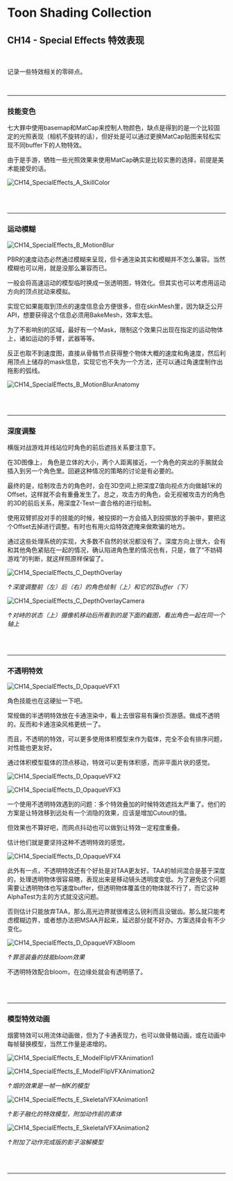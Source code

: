 # Toon Shading Collection 

## CH14 - Special Effects 特效表现

<br>

记录一些特效相关的零碎点。

<br>

------

### 技能变色

七大罪中使用basemap和MatCap来控制人物颜色，缺点是得到的是一个比较固定的光照表现（相机不旋转的话），但好处是可以通过更换MatCap贴图来轻松实现不同buffer下的人物特效。

由于是手游，牺牲一些光照效果来使用MatCap确实是比较实惠的选择，前提是美术能接受的话。

![CH14_SpecialEffects_A_SkillColor](../imgs/CH14_SpecialEffects_A_SkillColor.jpg)

<br>

<br>

------

### 运动模糊

![CH14_SpecialEffects_B_MotionBlur](../imgs/CH14_SpecialEffects_B_MotionBlur.jpg)

PBR的速度动态必然通过模糊来呈现，但卡通渲染其实和模糊并不怎么兼容。当然模糊也可以用，就是没那么兼容而已。

一般会将高速运动的模型临时换成一张透明图，特效化。但其实也可以考虑用运动方向的顶点扰动来模拟。

实现它如果能取到顶点的速度信息会方便很多，但在skinMesh里，因为缺乏公开API，想要获得这个信息必须用BakeMesh，效率太低。

为了不影响别的区域，最好有一个Mask，限制这个效果只出现在指定的运动物体上，诸如运动的手臂，武器等等。

反正也取不到速度图，直接从骨骼节点获得整个物体大概的速度和角速度，然后利用顶点上储存的mask信息，实现它也不失为一个方法，还可以通过角速度制作出拖影的弧线。

![CH14_SpecialEffects_B_MotionBlurAnatomy](../imgs/CH14_SpecialEffects_B_MotionBlurAnatomy.jpg)

<br>

<br>

------

### 深度调整

横版对战游戏并线站位时角色的前后遮挡关系要注意下。

在3D图像上， 角色是立体的大小，两个人距离接近，一个角色的突出的手腕就会插入到另一个角色里。回避这种情况的策略的讨论是有必要的。

最终的是，绘制攻击方的角色时，会在3D空间上把深度Z值向视点方向做越1米的Offset，这样就不会有重叠发生了。总之，攻击方的角色，会无视被攻击方的角色的3D的前后关系，用深度Z-Test一直合格的进行绘制。

使用双臂抓投对手的技能的时候，被投掷的一方会插入到投掷放的手腕中，要把这个Offset去掉进行调整。有时也有用火焰特效遮掩来做欺骗的地方。

通过这些处理系统的实现，大多数不自然的状况都没有了。深度方向上很大，会有和其他角色紧贴在一起的情况，确认陷进角色里的情况也有，只是，做了“不妨碍游戏”的判断，就这样照原样保留了。

![CH14_SpecialEffects_C_DepthOverlay](../imgs/CH14_SpecialEffects_C_DepthOverlay.png)

*↑深度调整前（左）后（右）的角色绘制（上）和它的ZBuffer（下）*

![CH14_SpecialEffects_C_DepthOverlayCamera](../imgs/CH14_SpecialEffects_C_DepthOverlayCamera.png)

*↑对峙的状态（上）摄像机移动后所看到的是下面的截图，看出角色一起在同一个轴上*

<br>

<br>

------

### 不透明特效

![CH14_SpecialEffects_D_OpaqueVFX1](../imgs/CH14_SpecialEffects_D_OpaqueVFX1.jpg)

角色技能也在这硬扯一下吧。

常规做的半透明特效放在卡通渲染中，看上去很容易有廉价页游感。做成不透明的，反而和卡通渲染风格更统一了。

而且，不透明的特效，可以更多使用体积模型来作为载体，完全不会有排序问题，对性能也更友好。

通过体积模型载体的顶点移动，特效可以更有体积感，而非平面片状的感觉。

![CH14_SpecialEffects_D_OpaqueVFX2](../imgs/CH14_SpecialEffects_D_OpaqueVFX2.jpg)

![CH14_SpecialEffects_D_OpaqueVFX3](../imgs/CH14_SpecialEffects_D_OpaqueVFX3.png)

一个使用不透明特效遇到的问题：多个特效叠加的时候特效遮挡太严重了。他们的方案是让特效移到远处有一个消隐的效果，应该是增加Cutout的值。

但效果也不算好吧，而网点抖动也可以做到让特效一定程度重叠。

估计他们就是要坚持这种不透明特效的感觉。

![CH14_SpecialEffects_D_OpaqueVFX4](../imgs/CH14_SpecialEffects_D_OpaqueVFX4.png)

此外有一点，不透明特效还有个好处是对TAA更友好。TAA的帧间混合是基于深度的，处理透明物体很容易瞎，表现出来是移动镜头透明度变低。为了避免这个问题需要让透明物体也写速度buffer，但透明物体覆盖住的物体就不行了，而它这种AlphaTest为主的方式就没这问题。

否则估计只能放弃TAA，那么高光边界就很难这么锐利而且没锯齿。那么就只能考虑模糊边界，或者想办法把MSAA开起来，延迟部分就不好办。方案选择会有不少变化。

![CH14_SpecialEffects_D_OpaqueVFXBloom](../imgs/CH14_SpecialEffects_D_OpaqueVFXBloom.png)

*↑罪恶装备的技能bloom效果*

不透明特效配合bloom，在边缘处就会有透明感了。

<br>

<br>

------

### 模型特效动画

烟雾特效可以用流体动画做，但为了卡通表现力，也可以做骨骼动画，或在动画中每帧替换模型，当然工作量是递增的。

![CH14_SpecialEffects_E_ModelFlipVFXAnimation1](../imgs/CH14_SpecialEffects_E_ModelFlipVFXAnimation1.png)

![CH14_SpecialEffects_E_ModelFlipVFXAnimation2](../imgs/CH14_SpecialEffects_E_ModelFlipVFXAnimation2.jpg)

*↑烟的效果是一帧一帧K的模型*

![CH14_SpecialEffects_E_SkeletalVFXAnimation1](../imgs/CH14_SpecialEffects_E_SkeletalVFXAnimation1.jpg)

*↑影子融化的特效模型，附加动作前的素体*

![CH14_SpecialEffects_E_SkeletalVFXAnimation2](../imgs/CH14_SpecialEffects_E_SkeletalVFXAnimation2.png)

*↑附加了动作完成版的影子溶解模型*

<br>

<br>

------



